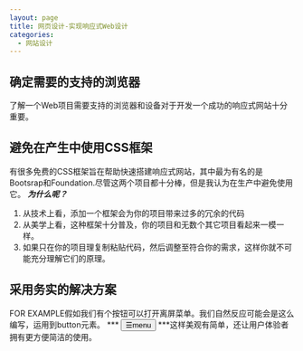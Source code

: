 ```yaml
---
layout: page
title: 网页设计-实现响应式Web设计
categories:
  - 网站设计
---
```


## 确定需要的支持的浏览器
了解一个Web项目需要支持的浏览器和设备对于开发一个成功的响应式网站十分重要。
## 避免在产生中使用CSS框架
有很多免费的CSS框架旨在帮助快速搭建响应式网站，其中最为有名的是Bootsrap和Foundation.尽管这两个项目都十分棒，但是我认为在生产中避免使用它。
***为什么呢？***
1. 从技术上看，添加一个框架会为你的项目带来过多的冗余的代码
2. 从美学上看，这种框架十分普及，你的项目和无数个其它项目看起来一模一样。
3. 如果只在你的项目理复制粘贴代码，然后调整至符合你的需求，这样你就不可能充分理解它们的原理。
 
## 采用务实的解决方案
FOR EXAMPLE假如我们有个按钮可以打开离屏菜单。我们自然反应可能会是这么编写，运用到button元素。
*** <button class="menu-toggle js-activate-off-canvas-menu">
<span aria-label="site navigation">&#9776;</span>menu
</button> ***这样美观有简单，还让用户体验者拥有更方便简洁的使用。